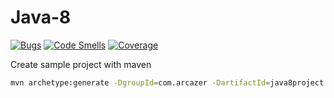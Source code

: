 # Java-8
[![Bugs](https://sonarcloud.io/api/project_badges/measure?project=Arcazer_Java-8&metric=bugs)](https://sonarcloud.io/dashboard?id=Arcazer_Java-8)
[![Code Smells](https://sonarcloud.io/api/project_badges/measure?project=Arcazer_Java-8&metric=code_smells)](https://sonarcloud.io/dashboard?id=Arcazer_Java-8)
[![Coverage](https://sonarcloud.io/api/project_badges/measure?project=Arcazer_Java-8&metric=coverage)](https://sonarcloud.io/dashboard?id=Arcazer_Java-8)

Create sample project with maven
```bash
mvn archetype:generate -DgroupId=com.arcazer -DartifactId=java8project -DarchetypeArtifactId=maven-archetype-quickstart -DinteractiveMode=false
```
